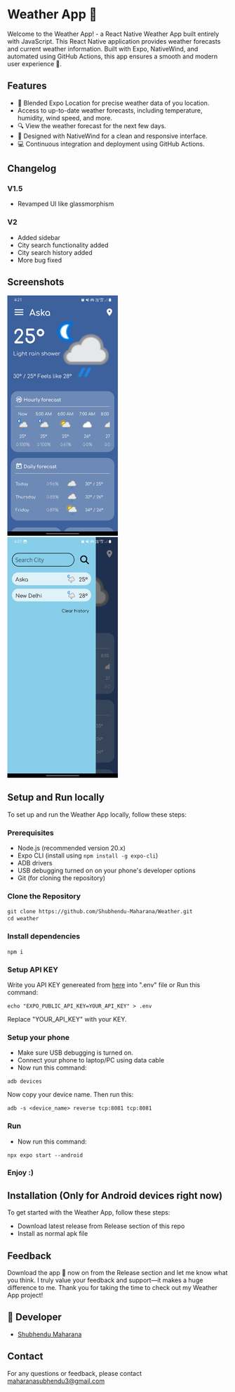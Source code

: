 # Weather App 📱

Welcome to the Weather App! - a React Native Weather App built entirely with JavaScript. This React Native application provides weather forecasts and current weather information. Built with Expo, NativeWind, and automated using GitHub Actions, this app ensures a smooth and modern user experience 🚀.

## Features
- 📍 Blended Expo Location for precise weather data of you location. <br>
-  Access to up-to-date weather forecasts, including temperature, humidity, wind speed, and more. <br>
- 🔍 View the weather forecast for the next few days. <br>
- 🌈 Designed with NativeWind for a clean and responsive interface. <br>
- 💻 Continuous integration and deployment using GitHub Actions. <br>

## Changelog
### V1.5
- Revamped UI like glassmorphism

### V2
- Added sidebar
- City search functionality added
- City search history added
- More bug fixed

## Screenshots
<img src="/Screenshots/Screenshot-3.jpg" width="50%" />
<img src="/Screenshots/Screenshot-4.jpg" width="50%" />

## Setup and Run locally
To set up and run the Weather App locally, follow these steps:

### Prerequisites
- Node.js (recommended version 20.x)
- Expo CLI (install using `npm install -g expo-cli`)
- ADB drivers
- USB debugging turned on on your phone's developer options
- Git (for cloning the repository)

### Clone the Repository
```
git clone https://github.com/Shubhendu-Maharana/Weather.git
cd weather
```

### Install dependencies
```
npm i
```

### Setup API KEY
Write you API KEY genereated from [here](https://www.weatherapi.com/) into ".env" file
or
Run this command:
```
echo "EXPO_PUBLIC_API_KEY=YOUR_API_KEY" > .env
```
Replace "YOUR_API_KEY" with your KEY.

### Setup your phone
- Make sure USB debugging is turned on.
- Connect your phone to laptop/PC using data cable
- Now run this command:
```
adb devices
```
Now copy your device name. Then run this:
```
adb -s <device_name> reverse tcp:8081 tcp:8081
```

### Run
- Now run this command:
```
npx expo start --android
```

### Enjoy :)

## Installation (Only for Android devices right now)
To get started with the Weather App, follow these steps:
- Download latest release from Release section of this repo
- Install as normal apk file

## Feedback
Download the app 📱 now on from the Release section and let me know what you think. I truly value your feedback and support—it makes a huge difference to me. Thank you for taking the time to check out my Weather App project!

## 👋 Developer
- [Shubhendu Maharana](https://github.com/Shubhendu-Maharana)

## Contact
For any questions or feedback, please contact maharanasubhendu3@gmail.com
